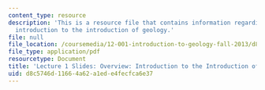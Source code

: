```yaml
---
content_type: resource
description: 'This is a resource file that contains information regarding overview:
  introduction to the introduction of geology.'
file: null
file_location: /coursemedia/12-001-introduction-to-geology-fall-2013/d8c5746d11664a62a1ede4fecfca6e37_MIT12_001F13_Lecture1slides.pdf
file_type: application/pdf
resourcetype: Document
title: 'Lecture 1 Slides: Overview: Introduction to the Introduction of Geology'
uid: d8c5746d-1166-4a62-a1ed-e4fecfca6e37
---
```


